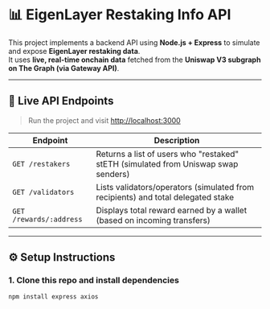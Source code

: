# 📊 EigenLayer Restaking Info API

This project implements a backend API using **Node.js + Express** to simulate and expose **EigenLayer restaking data**.  
It uses **live, real-time onchain data** fetched from the **Uniswap V3 subgraph on The Graph (via Gateway API)**.

---

## 🔗 Live API Endpoints

> Run the project and visit [http://localhost:3000](http://localhost:3000)

| Endpoint | Description |
|----------|-------------|
| `GET /restakers` | Returns a list of users who "restaked" stETH (simulated from Uniswap swap senders) |
| `GET /validators` | Lists validators/operators (simulated from recipients) and total delegated stake |
| `GET /rewards/:address` | Displays total reward earned by a wallet (based on incoming transfers) |

---

## ⚙️ Setup Instructions

### 1. Clone this repo and install dependencies
```bash
npm install express axios
